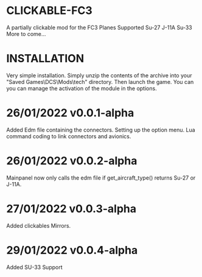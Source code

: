 # CLICKABLE-FC3
 A partially clickable mod for the FC3 Planes
 Supported
 Su-27
 J-11A
 Su-33
 More to come...
 

 # INSTALLATION 
Very simple installation.
Simply unzip the contents of the archive into your "Saved Games\DCS\Mods\tech\" directory.
Then launch the game.
You can you can manage the activation of the module in the options.

# 26/01/2022  v0.0.1-alpha

Added Edm file containing the connectors.
Setting up the option menu.
Lua command coding to link connectors and avionics.

# 26/01/2022  v0.0.2-alpha

Mainpanel now only calls the edm file if get_aircraft_type() returns Su-27 or J-11A.

# 27/01/2022  v0.0.3-alpha

Added clickables Mirrors.

# 29/01/2022  v0.0.4-alpha

Added SU-33 Support
